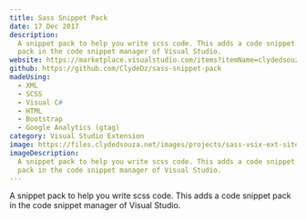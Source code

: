 ```yaml
---
title: Sass Snippet Pack
date: 17 Dec 2017
description:
  A snippet pack to help you write scss code. This adds a code snippet
  pack in the code snippet manager of Visual Studio.
website: https://marketplace.visualstudio.com/items?itemName=clydedsouza.SassSnippetVsixExtension
github: https://github.com/ClydeDz/sass-snippet-pack
madeUsing:
  - XML
  - SCSS
  - Visual C#
  - HTML
  - Bootstrap
  - Google Analytics (gtag)
category: Visual Studio Extension
image: https://files.clydedsouza.net/images/projects/sass-vsix-ext-siteteaser.png
imageDescription:
  A snippet pack to help you write scss code. This adds a code snippet
  pack in the code snippet manager of Visual Studio.
---
```


A snippet pack to help you write scss code. This adds a code snippet pack in the code snippet manager of Visual Studio.
